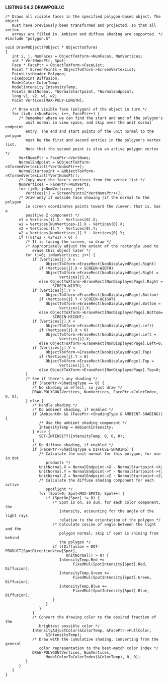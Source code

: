 **LISTING 54.2 DRAWPOBJ.C**

    /* Draws all visible faces in the specified polygon-based object. The object
       must have previously been transformed and projected, so that all vertex
       arrays are filled in. Ambient and diffuse shading are supported. */
    #include "polygon.h"

    void DrawPObject(PObject * ObjectToXform)
    {
       int i, j, NumFaces = ObjectToXform->NumFaces, NumVertices;
       int * VertNumsPtr, Spot;
       Face * FacePtr = ObjectToXform->FaceList;
       Point * ScreenPoints = ObjectToXform->ScreenVertexList;
       PointListHeader Polygon;
       Fixedpoint Diffusion;
       ModelColor ColorTemp;
       ModelIntensity IntensityTemp;
       Point3 UnitNormal, *NormalStartpoint, *NormalEndpoint;
       long v1, v2, w1, w2;
       Point Vertices[MAX-POLY-LENGTH];

       /* Draw each visible face (polygon) of the object in turn */
       for (i=0; i<NumFaces; i++, FacePtr++) {
          /* Remember where we can find the start and end of the polygon's
             unit normal in view space, and skip over the unit normal endpoint
             entry. The end and start points of the unit normal to the polygon
             must be the first and second entries in the polgyon's vertex list.
             Note that the second point is also an active polygon vertex */
          VertNumsPtr = FacePtr->VertNums;
          NormalEndpoint = &ObjectToXform->XformedVertexList[*VertNumsPtr++];
          NormalStartpoint = &ObjectToXform->XformedVertexList[*VertNumsPtr];
          /* Copy over the face's vertices from the vertex list */
          NumVertices = FacePtr->NumVerts;
          for (j=0; j<NumVertices; j++)
             Vertices[j] = ScreenPoints[*VertNumsPtr++];
          /* Draw only if outside face showing (if the normal to the polygon
             in screen coordinates points toward the viewer; that is, has a
             positive Z component) */
          v1 = Vertices[1].X - Vertices[0].X;
          w1 = Vertices[NumVertices-1].X - Vertices[0].X;
          v2 = Vertices[1].Y - Vertices[0].Y;
          w2 = Vertices[NumVertices-1].Y - Vertices[0].Y;
          if ((v1*w2 - v2*w1) > 0) {
             /* It is facing the screen, so draw */
             /* Appropriately adjust the extent of the rectangle used to
                erase this object later */
             for (j=0; j<NumVertices; j++) {
                if (Vertices[j].X >
                      ObjectToXform->EraseRect[NonDisplayedPage].Right)
                   if (Vertices[j].X < SCREEN-WIDTH)
                      ObjectToXform->EraseRect[NonDisplayedPage].Right =
                            Vertices[j].X;
                   else ObjectToXform->EraseRect[NonDisplayedPage].Right =
                         SCREEN-WIDTH;
                if (Vertices[j].Y >
                      ObjectToXform->EraseRect[NonDisplayedPage].Bottom)
                   if (Vertices[j].Y < SCREEN-HEIGHT)
                      ObjectToXform->EraseRect[NonDisplayedPage].Bottom =
                            Vertices[j].Y;
                   else ObjectToXform->EraseRect[NonDisplayedPage].Bottom=
                         SCREEN-HEIGHT;
                if (Vertices[j].X <
                      ObjectToXform->EraseRect[NonDisplayedPage].Left)
                   if (Vertices[j].X > 0)
                      ObjectToXform->EraseRect[NonDisplayedPage].Left =
                            Vertices[j].X;
                   else ObjectToXform->EraseRect[NonDisplayedPage].Left=0;
                if (Vertices[j].Y <
                      ObjectToXform->EraseRect[NonDisplayedPage].Top)
                   if (Vertices[j].Y > 0)
                      ObjectToXform->EraseRect[NonDisplayedPage].Top =
                            Vertices[j].Y;
                   else ObjectToXform->EraseRect[NonDisplayedPage].Top=0;
             }
             /* See if there's any shading */
                if (FacePtr->ShadingType == 0) {
                /* No shading in effect, so just draw */
                DRAW-POLYGON(Vertices, NumVertices, FacePtr->ColorIndex, 0, 0);
             } else {
                /* Handle shading */
                /* Do ambient shading, if enabled */
                if (AmbientOn && (FacePtr->ShadingType & AMBIENT-SHADING)) {
                   /* Use the ambient shading component */
                   IntensityTemp = AmbientIntensity;
                } else {
                   SET-INTENSITY(IntensityTemp, 0, 0, 0);
                }
                /* Do diffuse shading, if enabled */
                if (FacePtr->ShadingType & DIFFUSE-SHADING) {
                   /* Calculate the unit normal for this polygon, for use in dot
                      products */
                   UnitNormal.X = NormalEndpoint->X - NormalStartpoint->X;
                   UnitNormal.Y = NormalEndpoint->Y - NormalStartpoint->Y;
                   UnitNormal.Z = NormalEndpoint->Z - NormalStartpoint->Z;
                   /* Calculate the diffuse shading component for each active
                      spotlight */
                   for (Spot=0; Spot<MAX-SPOTS; Spot++) {
                      if (SpotOn[Spot] != 0) {
                         /* Spot is on, so sum, for each color component, the
                            intensity, accounting for the angle of the light rays
                            relative to the orientation of the polygon */
                         /* Calculate cosine of angle between the light and the
                            polygon normal; skip if spot is shining from behind
                            the polygon */
                         if ((Diffusion = DOT-PRODUCT(SpotDirectionView[Spot],
                               UnitNormal)) > 0) {
                            IntensityTemp.Red +=
                                  FixedMul(SpotIntensity[Spot].Red, Diffusion);
                            IntensityTemp.Green +=
                                  FixedMul(SpotIntensity[Spot].Green, Diffusion);
                            IntensityTemp.Blue +=
                                  FixedMul(SpotIntensity[Spot].Blue, Diffusion);
                         }
                      }
                   }
                }
                /* Convert the drawing color to the desired fraction of the
                   brightest possible color */
                IntensityAdjustColor(&ColorTemp, &FacePtr->FullColor,
                      &IntensityTemp);
                /* Draw with the cumulative shading, converting from the general
                   color representation to the best-match color index */
                DRAW-POLYGON(Vertices, NumVertices,
                      ModelColorToColorIndex(&ColorTemp), 0, 0);
             }
          }
       }
    }
